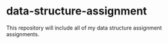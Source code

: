 # data-structure-assignment
This repository will include all of my data structure assignment assignments.
